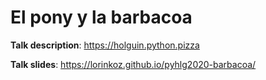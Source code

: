 # El pony y la barbacoa

**Talk description**:
https://holguin.python.pizza

**Talk slides**:
https://lorinkoz.github.io/pyhlg2020-barbacoa/
